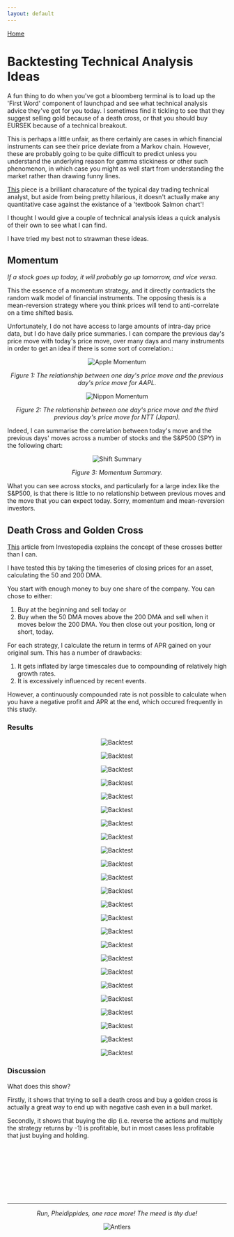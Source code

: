 ```yaml
---
layout: default
---
```



[Home](./index.html)


# Backtesting Technical Analysis Ideas

A fun thing to do when you've got a bloomberg terminal is to load up the 'First Word' component of launchpad and see what technical analysis advice they've got for you today. I sometimes find it tickling to see that they suggest selling gold because of a death cross, or that you should buy EURSEK because of a technical breakout.

This is perhaps a little unfair, as there certainly are cases in which financial instruments can see their price deviate from a Markov chain. However, these are probably going to be quite difficult to predict unless you understand the underlying reason for gamma stickiness or other such phenomenon, in which case you might as well start from understanding the market rather than drawing funny lines.

[This](https://www.reddit.com/r/wallstreetbets/comments/m2huy9/technical_analysis_of_todays_gme_movement/) piece is a brilliant characature of the typical day trading technical analyst, but aside from being pretty hilarious, it doesn't actually make any quantitative case against the existance of a 'textbook Salmon chart'!

I thought I would give a couple of technical analysis ideas a quick analysis of their own to see what I can find.

I have tried my best not to strawman these ideas.

## Momentum

_If a stock goes up today, it will probably go up tomorrow, and vice versa._

This the essence of a momentum strategy, and it directly contradicts the random walk model of financial instruments. The opposing thesis is a mean-reversion strategy where you think prices will tend to anti-correlate on a time shifted basis.

Unfortunately, I do not have access to large amounts of intra-day price data, but I do have daily price summaries. I can compare the previous day's price move with today's price move, over many days and many instruments in order to get an idea if there is some sort of correlation.:

<p align="center"> <img src="https://pheidippidesbane.github.io/Projects/images/AAPLmomentumshift1days.png" alt="Apple Momentum"> </p>
<p align="center"> <i> Figure 1: The relationship between one day's price move and the previous day's price move for AAPL. </i> </p>

<p align="center"> <img src="https://pheidippidesbane.github.io/Projects/images/9432Tmomentumshift3days.png" alt="Nippon Momentum"> </p>
<p align="center"> <i> Figure 2: The relationship between one day's price move and the third previous day's price move for NTT (Japan). </i> </p>

Indeed, I can summarise the correlation between today's move and the previous days' moves across a number of stocks and the S&P500 (SPY) in the following chart:

<p align="center"> <img src="https://pheidippidesbane.github.io/Projects/images/shiftvsr.png" alt="Shift Summary"> </p>
<p align="center"> <i> Figure 3: Momentum Summary. </i> </p>

What you can see across stocks, and particularly for a large index like the S&P500, is that there is little to no relationship between previous moves and the move that you can expect today. Sorry, momentum and mean-reversion investors.

## Death Cross and Golden Cross

[This](https://www.investopedia.com/terms/d/deathcross.asp) article from Investopedia explains the concept of these crosses better than I can.

I have tested this by taking the timeseries of closing prices for an asset, calculating the 50 and 200 DMA.

You start with enough money to buy one share of the company. You can chose to either:

1. Buy at the beginning and sell today or
2. Buy when the 50 DMA moves above the 200 DMA and sell when it moves below the 200 DMA. You then close out your position, long or short, today.

For each strategy, I calculate the return in terms of APR gained on your original sum. This has a number of drawbacks:

1. It gets inflated by large timescales due to compounding of relatively high growth rates.
2. It is excessively influenced by recent events.

However, a continuously compounded rate is not possible to calculate when you have a negative profit and APR at the end, which occured frequently in this study.

### Results

<p align="center"> <img src="https://pheidippidesbane.github.io/Projects/images/SPYbacktest50v200DMA.png" alt="Backtest"> </p>

<p align="center"> <img src="https://pheidippidesbane.github.io/Projects/images/AAPLbacktest50v200DMA.png" alt="Backtest"> </p>

<p align="center"> <img src="https://pheidippidesbane.github.io/Projects/images/VOW3DEbacktest50v200DMA.png" alt="Backtest"> </p>

<p align="center"> <img src="https://pheidippidesbane.github.io/Projects/images/0941HKbacktest50v200DMA.png" alt="Backtest"> </p>

<p align="center"> <img src="https://pheidippidesbane.github.io/Projects/images/9531Tbacktest50v200DMA.png" alt="Backtest"> </p>

<p align="center"> <img src="https://pheidippidesbane.github.io/Projects/images/GOLDbacktest50v200DMA.png" alt="Backtest"> </p>

<p align="center"> <img src="https://pheidippidesbane.github.io/Projects/images/4188Tbacktest50v200DMA.png" alt="Backtest"> </p>

<p align="center"> <img src="https://pheidippidesbane.github.io/Projects/images/CPIJObacktest50v200DMA.png" alt="Backtest"> </p>

<p align="center"> <img src="https://pheidippidesbane.github.io/Projects/images/BBDbacktest50v200DMA.png" alt="Backtest"> </p>

<p align="center"> <img src="https://pheidippidesbane.github.io/Projects/images/RACEMIbacktest50v200DMA.png" alt="Backtest"> </p>

<p align="center"> <img src="https://pheidippidesbane.github.io/Projects/images/1177HKbacktest50v200DMA.png" alt="Backtest"> </p>

<p align="center"> <img src="https://pheidippidesbane.github.io/Projects/images/0700HKbacktest50v200DMA.png" alt="Backtest"> </p>

<p align="center"> <img src="https://pheidippidesbane.github.io/Projects/images/BABAbacktest50v200DMA.png" alt="Backtest"> </p>

<p align="center"> <img src="https://pheidippidesbane.github.io/Projects/images/RIOLbacktest50v200DMA.png" alt="Backtest"> </p>

<p align="center"> <img src="https://pheidippidesbane.github.io/Projects/images/BATSLbacktest50v200DMA.png" alt="Backtest"> </p>

<p align="center"> <img src="https://pheidippidesbane.github.io/Projects/images/RYALbacktest50v200DMA.png" alt="Backtest"> </p>

<p align="center"> <img src="https://pheidippidesbane.github.io/Projects/images/LDOMIbacktest50v200DMA.png" alt="Backtest"> </p>

<p align="center"> <img src="https://pheidippidesbane.github.io/Projects/images/ENBTObacktest50v200DMA.png" alt="Backtest"> </p>

<p align="center"> <img src="https://pheidippidesbane.github.io/Projects/images/MCPAbacktest50v200DMA.png" alt="Backtest"> </p>

<p align="center"> <img src="https://pheidippidesbane.github.io/Projects/images/FREFbacktest50v200DMA.png" alt="Backtest"> </p>

<p align="center"> <img src="https://pheidippidesbane.github.io/Projects/images/ANZAXbacktest50v200DMA.png" alt="Backtest"> </p>

<p align="center"> <img src="https://pheidippidesbane.github.io/Projects/images/1299HKbacktest50v200DMA.png" alt="Backtest"> </p>

<p align="center"> <img src="https://pheidippidesbane.github.io/Projects/images/BHPLbacktest50v200DMA.png" alt="Backtest"> </p>

<p align="center"> <img src="https://pheidippidesbane.github.io/Projects/images/BHPLbacktest50v200DMA.png" alt="Backtest"> </p>

### Discussion

What does this show?

Firstly, it shows that trying to sell a death cross and buy a golden cross is actually a great way to end up with negative cash even in a bull market.

Secondly, it shows that buying the dip (i.e. reverse the actions and multiply the strategy returns by -1) is profitable, but in most cases less profitable that just buying and holding.


<p> <br /> <br /> <br /> <br /><br /> <br /><br /> </p>

* * *

<p align="center"> <i> Run, Pheidippides, one race more! The meed is thy due! </i> </p>
<p align="center"> <img src="https://pheidippidesbane.github.io/Projects/images/android-chrome-256x256.png" alt="Antlers"> </p>
